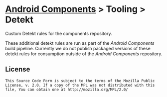 # [Android Components](../../../README.md) > Tooling > Detekt

Custom Detekt rules for the components repository.

These additional detekt rules are run as part of the _Android Components_ build pipeline. Currently we do not publish packaged versions of these detekt rules for consumption outside of the _Android Components_ repository.

## License

    This Source Code Form is subject to the terms of the Mozilla Public
    License, v. 2.0. If a copy of the MPL was not distributed with this
    file, You can obtain one at http://mozilla.org/MPL/2.0/
